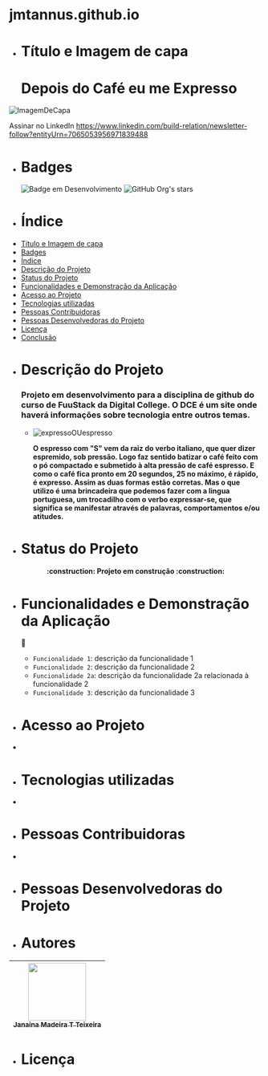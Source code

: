 # jmtannus.github.io

- # Título e Imagem de capa
  <h1 align="left"> Depois do Café eu me Expresso </h1>
![ImagemDeCapa](https://github.com/jmtannus/jmtannus.github.io/assets/61756665/6e367bd0-3188-4678-bef5-84aecabef3f3)

Assinar no LinkedIn https://www.linkedin.com/build-relation/newsletter-follow?entityUrn=7065053956971839488

- # Badges

   ![Badge em Desenvolvimento](http://img.shields.io/static/v1?label=STATUS&message=EM%20DESENVOLVIMENTO&color=GREEN&style=for-the-badge)
   ![GitHub Org's stars](https://img.shields.io/github/stars/jmtannus?style=social)  

- # Índice

* [Título e Imagem de capa](#Título-e-Imagem-de-capa)
* [Badges](#badges)
* [Índice](#índice)
* [Descrição do Projeto](#descrição-do-projeto)
* [Status do Projeto](#status-do-Projeto)
* [Funcionalidades e Demonstração da Aplicação](#funcionalidades-e-demonstração-da-aplicação)
* [Acesso ao Projeto](#acesso-ao-projeto)
* [Tecnologias utilizadas](#tecnologias-utilizadas)
* [Pessoas Contribuidoras](#pessoas-contribuidoras)
* [Pessoas Desenvolvedoras do Projeto](#pessoas-desenvolvedoras)
* [Licença](#licença)
* [Conclusão](#conclusão)

- # Descrição do Projeto
  ### Projeto em desenvolvimento para a disciplina de github do curso de FuuStack da Digital College. O DCE é um site onde haverá informações sobre tecnologia entre outros temas.
  - ![expressoOUespresso](https://github.com/jmtannus/jmtannus.github.io/assets/61756665/875a92fa-77c1-45cf-ad81-fc4fab045fc8)
  
      **O espresso com "S" vem da raiz do verbo italiano, que quer dizer espremido, sob pressão. Logo faz sentido batizar o café feito com o pó compactado e submetido à alta pressão de café espresso. E como o café fica pronto em 20 segundos, 25 no máximo, é rápido, é expresso. Assim as duas formas estão corretas. Mas o que utilizo é uma brincadeira que podemos fazer com a lingua portuguesa, um trocadilho com o verbo expressar-se, que significa se manifestar através de palavras, comportamentos e/ou atitudes.**
    
- # Status do Projeto
  
 <h4 align="center"> 
    :construction:  Projeto em construção  :construction:
  </h4>

- # Funcionalidades e Demonstração da Aplicação
    :hammer:
    - `Funcionalidade 1`: descrição da funcionalidade 1
    - `Funcionalidade 2`: descrição da funcionalidade 2
    - `Funcionalidade 2a`: descrição da funcionalidade 2a relacionada à funcionalidade 2
    - `Funcionalidade 3`: descrição da funcionalidade 3
    
- # Acesso ao Projeto
- 
- # Tecnologias utilizadas
- 
- # Pessoas Contribuidoras
- 
- # Pessoas Desenvolvedoras do Projeto
  
- # Autores

| [<img src="https://avatars.githubusercontent.com/u/61756665?s=400&u=6501bae0036f279a1d7fef735d86c8742d53b19e&v=4" width=115><br><sub>Janaina Madeira T Teixeira</sub>](https://github.com/jmtannus) |
| :---: |

- # Licença


